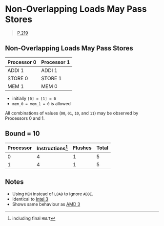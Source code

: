 # Non-Overlapping Loads May Pass Stores

> [P.219](https://www.amd.com/system/files/TechDocs/24593.pdf#page=219)

## Non-Overlapping Loads May Pass Stores

| Processor 0 | Processor 1 |
| ----------- | ----------- |
| ADDI 1      | ADDI 1      |
| STORE 0     | STORE 1     |
| MEM 1       | MEM 0       |

* initially `[0] = [1] = 0`
* `mem_0 = mem_1 = 0` is allowed

All combinations of values (`00`, `01`, `10`, and `11`) may be observed by Processors 0 and 1.

## Bound = 10

| Processor | Instructions[^1]  | Flushes | Total |
| --------- | ----------------  | ------- | ----- |
| 0         | 4                 | 1       | 5     |
| 1         | 4                 | 1       | 5     |

[^1]: including final `HALT`

## Notes

* Using `MEM` instead of `LOAD` to ignore `ADDI`.
* Identical to [Intel 3](../../intel/3)
* Shows same behaviour as [AMD 3](../3)
